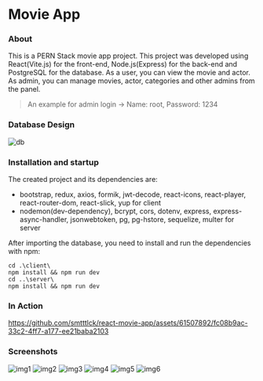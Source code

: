 # Movie App

### About
This is a PERN Stack movie app project. This project was developed using React(Vite.js) for the front-end, Node.js(Express) for the back-end and PostgreSQL
 for the database. As a user, you can view the movie and actor. As admin, you can manage movies, actor, categories and other admins from the panel.
 > An example for admin login -> Name: root, Password: 1234

### Database Design
![db](https://github.com/smtttlck/react-movie-app/assets/61507892/07195776-804f-4516-95db-5485d4a8d378)


### Installation and startup
The created project and its dependencies are:
- bootstrap, redux, axios, formik, jwt-decode, react-icons, react-player, react-router-dom, react-slick, yup for client
- nodemon(dev-dependency), bcrypt, cors, dotenv, express, express-async-handler, jsonwebtoken, pg, pg-hstore, sequelize, multer for server

After importing the database, you need to install and run the dependencies with npm:

    cd .\client\
	npm install && npm run dev	
    cd ..\server\
	npm install && npm run dev

### In Action
https://github.com/smtttlck/react-movie-app/assets/61507892/fc08b9ac-33c2-4ff7-a177-ee21baba2103

### Screenshots
![img1](https://github.com/smtttlck/react-movie-app/assets/61507892/a7e34f4d-5616-4d2c-9fa0-4ba44a7f247c)
![img2](https://github.com/smtttlck/react-movie-app/assets/61507892/02e9f47f-a8bc-467f-af19-b5aca55f7f8d)
![img3](https://github.com/smtttlck/react-movie-app/assets/61507892/6319b906-1582-422f-b182-07136bb00222)
![img4](https://github.com/smtttlck/react-movie-app/assets/61507892/d3284e8a-c323-4bb0-bdbc-6ad31c4b91aa)
![img5](https://github.com/smtttlck/react-movie-app/assets/61507892/f284beab-c38c-4806-b7c2-ee9951fbc956)
![img6](https://github.com/smtttlck/react-movie-app/assets/61507892/554e9747-81d5-4300-9c00-3e13b355f232)
